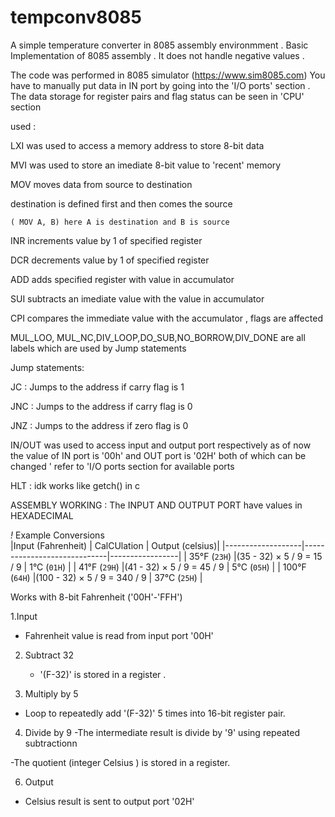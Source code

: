 # tempconv8085
A simple temperature converter in 8085 assembly environmment . 
Basic Implementation of 8085 assembly . 
It does not handle negative values .


The code was performed in 8085 simulator (https://www.sim8085.com)
You have to manually put data in IN port by going into the 'I/O ports' section 
. The data storage for register pairs and flag status can be seen in 'CPU' section 


used : 

 LXI  was used to access a memory address to store 8-bit data  
 
 MVI was used to store an imediate 8-bit value to 'recent' memory 
 
 MOV moves data from source to destination
 
  destination is defined first and then comes the source 
  
    ( MOV A, B) here A is destination and B is source
    
 INR increments value by 1 of specified register
 
 DCR decrements value by 1 of specified register 

 ADD adds specified register with value in accumulator 

 SUI subtracts an imediate value with the value in accumulator 

 CPI compares the immediate value with the accumulator , flags are affected 

 MUL_LOO, MUL_NC,DIV_LOOP,DO_SUB,NO_BORROW,DIV_DONE are all labels which are used by Jump  statements 

 Jump statements:
 
 JC : Jumps to the address if carry flag is 1	
 
 JNC : Jumps to the address if carry flag is 0

 JNZ : Jumps to the address if zero flag is 0

 



IN/OUT was used to access input and output port respectively 
as of now the value of IN port is '00h' and OUT port is '02H'
  both of which can be changed ' refer to 'I/O ports section for available ports 

HLT : idk works like getch() in c 





ASSEMBLY WORKING :
The INPUT AND OUTPUT PORT have values in HEXADECIMAL

*!* Example Conversions  
|Input (Fahrenheit) | CalCUlation                 | Output (celsius)|
|-------------------|-----------------------------|-----------------|
|     35°F (`23H`)  |(35 - 32) × 5 / 9 = 15 / 9   |    1°C (`01H`)  |
|     41°F (`29H`)  |(41 - 32) × 5 / 9 = 45 / 9   |    5°C (`05H`)  |
|    100°F (`64H`)  |(100 - 32) × 5 / 9 = 340 / 9 |    37°C (`25H`) |


Works with 8-bit Fahrenheit ('00H'-'FFH')

1.Input 
  - Fahrenheit value is read from input port '00H'

2. Subtract 32
   - '(F-32)' is stored in a register .

3. Multiply by 5
  - Loop to repeatedly add '(F-32)'  5 times into 16-bit register pair.

4. Divide by 9
  -The intermediate result is divide by '9' using repeated subtractionn
   
  -The quotient (integer Celsius ) is stored in a register.

6. Output
 - Celsius result is sent to output port '02H'





